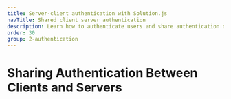 ```yaml
---
title: Server-client authentication with Solution.js
navTitle: Shared client server authentication
description: Learn how to authenticate users and share authentication details between the client and server.
order: 30
group: 2-authentication
---
```


# Sharing Authentication Between Clients and Servers
